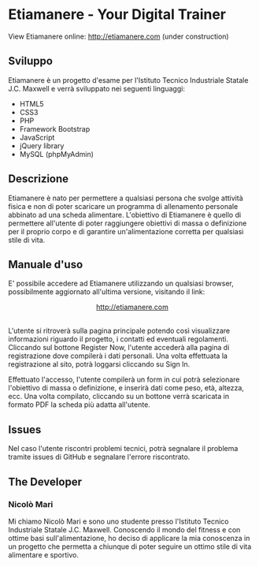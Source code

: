 # Etiamanere - Your Digital Trainer
View Etiamanere online: http://etiamanere.com (under construction)<br>

## Sviluppo
Etiamanere è un progetto d'esame per l'Istituto Tecnico Industriale Statale J.C. Maxwell e verrà sviluppato nei seguenti linguaggi:

  - HTML5
  - CSS3 
  - PHP
  - Framework Bootstrap
  - JavaScript
  - jQuery library
  - MySQL (phpMyAdmin)
  
## Descrizione
Etiamanere è nato per permettere a qualsiasi persona che svolge attività fisica e non di poter scaricare un programma di allenamento personale abbinato ad una scheda alimentare. L'obiettivo di Etiamanere è quello di permettere all'utente di poter raggiungere obiettivi di massa o definizione per il proprio corpo e di garantire un'alimentazione corretta per qualsiasi stile di vita.

## Manuale d'uso
E' possibile accedere ad Etiamanere utilizzando un qualsiasi browser, possibilmente aggiornato all'ultima versione, visitando il link: <br><p align="center">http://etiamanere.com</p><br>
L'utente si ritroverà sulla pagina principale potendo così visualizzare informazioni riguardo il progetto, i contatti ed eventuali regolamenti. Cliccando sul bottone Register Now, l'utente accederà alla pagina di registrazione dove compilerà i dati personali. Una volta effettuata la registrazione al sito, potrà loggarsi cliccando su Sign In. 

Effettuato l'accesso, l'utente compilerà un form in cui potrà selezionare l'obiettivo di massa o definizione, e inserirà dati come peso, età, altezza, ecc. Una volta compilato, cliccando su un bottone verrà scaricata in formato PDF la scheda più adatta all'utente.

## Issues
Nel caso l'utente riscontri problemi tecnici, potrà segnalare il problema tramite issues di GitHub e segnalare l'errore riscontrato.

## The Developer
### Nicolò Mari
Mi chiamo Nicolò Mari e sono uno studente presso l'Istituto Tecnico Industriale Statale J.C. Maxwell. Conoscendo il mondo del fitness e con ottime basi sull'alimentazione, ho deciso di applicare la mia conoscenza in un progetto che permetta a chiunque di poter seguire un ottimo stile di vita alimentare e sportivo.  
